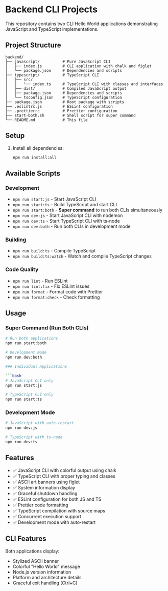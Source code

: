 # Backend CLI Projects

This repository contains two CLI Hello World applications demonstrating JavaScript and TypeScript implementations.

## Project Structure

```
backend/
├── javascript/          # Pure JavaScript CLI
│   ├── index.js         # CLI application with chalk and figlet
│   └── package.json     # Dependencies and scripts
├── typescript/          # TypeScript CLI
│   ├── src/
│   │   └── index.ts     # TypeScript CLI with classes and interfaces
│   ├── dist/            # Compiled JavaScript output
│   ├── package.json     # Dependencies and scripts
│   └── tsconfig.json    # TypeScript configuration
├── package.json         # Root package with scripts
├── .eslintrc.js         # ESLint configuration
├── .prettierrc          # Prettier configuration
├── start-both.sh        # Shell script for super command
└── README.md            # This file
```

## Setup

1. Install all dependencies:
   ```bash
   npm run install:all
   ```

## Available Scripts

### Development

- `npm run start:js` - Start JavaScript CLI
- `npm run start:ts` - Build TypeScript and start CLI
- `npm run start:both` - **Super command** to run both CLIs simultaneously
- `npm run dev:js` - Start JavaScript CLI with nodemon
- `npm run dev:ts` - Start TypeScript CLI with ts-node
- `npm run dev:both` - Run both CLIs in development mode

### Building

- `npm run build:ts` - Compile TypeScript
- `npm run build:ts:watch` - Watch and compile TypeScript changes

### Code Quality

- `npm run lint` - Run ESLint
- `npm run lint:fix` - Fix ESLint issues
- `npm run format` - Format code with Prettier
- `npm run format:check` - Check formatting

## Usage

### Super Command (Run Both CLIs)

```bash
# Run both applications
npm run start:both

# Development mode
npm run dev:both

### Individual Applications

```bash
# JavaScript CLI only
npm run start:js

# TypeScript CLI only
npm run start:ts
```

### Development Mode

```bash
# JavaScript with auto-restart
npm run dev:js

# TypeScript with ts-node
npm run dev:ts
```

## Features

- ✅ JavaScript CLI with colorful output using chalk
- ✅ TypeScript CLI with proper typing and classes
- ✅ ASCII art banners using figlet
- ✅ System information display
- ✅ Graceful shutdown handling
- ✅ ESLint configuration for both JS and TS
- ✅ Prettier code formatting
- ✅ TypeScript compilation with source maps
- ✅ Concurrent execution support
- ✅ Development mode with auto-restart

## CLI Features

Both applications display:

- Stylized ASCII banner
- Colorful "Hello World" message
- Node.js version information
- Platform and architecture details
- Graceful exit handling (Ctrl+C)
